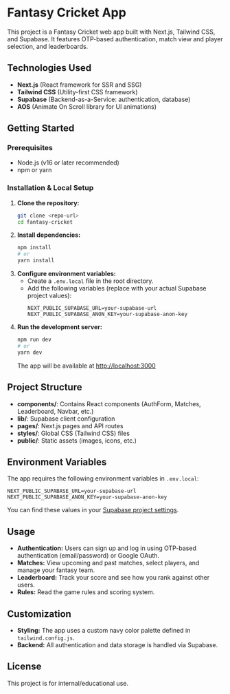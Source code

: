 # Fantasy Cricket App

This project is a Fantasy Cricket web app built with Next.js, Tailwind CSS, and Supabase. It features OTP-based authentication, match view and player selection, and leaderboards.

## Technologies Used

- **Next.js** (React framework for SSR and SSG)
- **Tailwind CSS** (Utility-first CSS framework)
- **Supabase** (Backend-as-a-Service: authentication, database)
- **AOS** (Animate On Scroll library for UI animations)

## Getting Started

### Prerequisites
- Node.js (v16 or later recommended)
- npm or yarn

### Installation & Local Setup

1. **Clone the repository:**
   ```bash
   git clone <repo-url>
   cd fantasy-cricket
   ```
2. **Install dependencies:**
   ```bash
   npm install
   # or
   yarn install
   ```
3. **Configure environment variables:**
   - Create a `.env.local` file in the root directory.
   - Add the following variables (replace with your actual Supabase project values):
     ```env
     NEXT_PUBLIC_SUPABASE_URL=your-supabase-url
     NEXT_PUBLIC_SUPABASE_ANON_KEY=your-supabase-anon-key
     ```
4. **Run the development server:**
   ```bash
   npm run dev
   # or
   yarn dev
   ```
   The app will be available at [http://localhost:3000](http://localhost:3000)

## Project Structure

- **components/**: Contains React components (AuthForm, Matches, Leaderboard, Navbar, etc.)
- **lib/**: Supabase client configuration
- **pages/**: Next.js pages and API routes
- **styles/**: Global CSS (Tailwind CSS) files
- **public/**: Static assets (images, icons, etc.)

## Environment Variables

The app requires the following environment variables in `.env.local`:

```env
NEXT_PUBLIC_SUPABASE_URL=your-supabase-url
NEXT_PUBLIC_SUPABASE_ANON_KEY=your-supabase-anon-key
```

You can find these values in your [Supabase project settings](https://app.supabase.com/).

## Usage

- **Authentication:** Users can sign up and log in using OTP-based authentication (email/password) or Google OAuth.
- **Matches:** View upcoming and past matches, select players, and manage your fantasy team.
- **Leaderboard:** Track your score and see how you rank against other users.
- **Rules:** Read the game rules and scoring system.

## Customization

- **Styling:** The app uses a custom navy color palette defined in `tailwind.config.js`.
- **Backend:** All authentication and data storage is handled via Supabase.

## License

This project is for internal/educational use.
